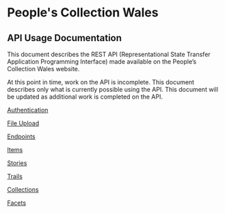 # People's Collection Wales
## API Usage Documentation

This document describes the REST API (Representational State Transfer
Application Programming Interface) made available on the People’s Collection
Wales website.

At this point in time, work on the API is incomplete. This document describes
only what is currently possible using the API. This document will be updated as
additional work is completed on the API.

[Authentication](Authentication.md)

[File Upload](FileUploads.md)

[Endpoints](Enpoints.md)

[Items](Items.md)

[Stories](Stories.md)

[Trails](Trails.md)

[Collections](Collections.md)

[Facets](Facets.md)
